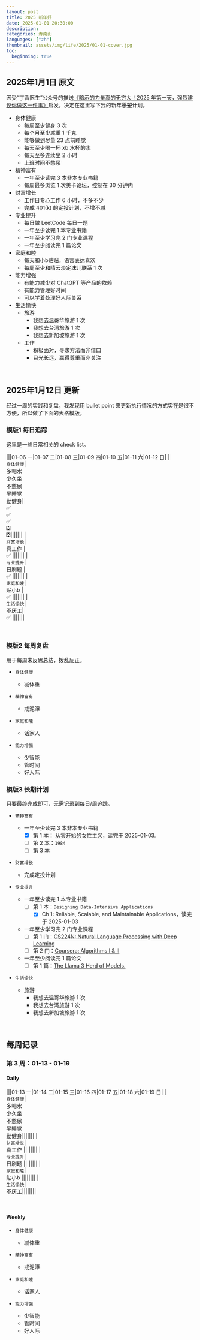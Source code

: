 ```yaml
---
layout: post
title: 2025 新年好
date: 2025-01-01 20:30:00
description: 
categories: 寿南山
languages: ["zh"]
thumbnail: assets/img/life/2025/01-01-cover.jpg
toc:
  beginning: true
---
```


## 2025年1月1日 原文

因受“丁香医生”公众号的推送[《暗示的力量真的无穷大！2025 年第一天，强烈建议你做这一件事》](https://news.qq.com/rain/a/20250101A04FVN00?suid=&media_id=)启发，决定在这里写下我的新年~~愿望~~计划。

- 身体健康
  - 每周至少健身 3 次
  - 每个月至少减重 1 千克
  - 能够做到尽量 23 点前睡觉
  - 每天至少喝一杯 xb 水杯的水
  - 每天至多连续坐 2 小时
  - 上班时间不憋尿
- 精神富有
  - 一年至少读完 3 本非本专业书籍
  - 每周最多浏览 1 次美卡论坛，控制在 30 分钟内
- 财富增长
  - 工作日专心工作 6 小时，不多不少
  - 完成 401(k) 的定投计划，不增不减
- 专业提升
  - 每日做 LeetCode 每日一题
  - 一年至少读完 1 本专业书籍
  - 一年至少学习完 2 门专业课程
  - 一年至少阅读完 1 篇论文
- 家庭和睦
  - 每天和小b贴贴，语言表达喜欢
  - 每周至少和晴云淡定沫儿联系 1 次
- 能力增强
  - 有能力减少对 ChatGPT 等产品的依赖
  - 有能力管理好时间
  - 可以学着处理好人际关系
- 生活愉快
  - 旅游
    - 我想去温哥华旅游 1 次
    - 我想去台湾旅游 1 次
    - 我想去新加坡旅游 1 次
  - 工作
    - 积极面对，寻求方法而非借口
    - 目光长远，赢得尊重而非关注

<br>

## 2025年1月12日 更新
经过一周的实践和复盘，我发现用 bullet point 来更新执行情况的方式实在是很不方便，所以做了下面的表格模版。

### 模版1 每日追踪

这里是一些日常相关的 check list。

|||01-06 一|01-07 二|01-08 三|01-09 四|01-10 五|01-11 六|01-12 日|
|<br> `身体健康`| <br> 多喝水 <br> 少久坐 <br> 不憋尿 <br> 早睡觉 <br> 勤健身|<br> ✅ <br> ✅ <br> ✅ <br> ❎ <br> ❎|||||||
|<br> `财富增长`| <br> 真工作 |<br> ✅ |||||||
|<br> `专业提升`| <br> 日刷题 | <br> ✅ |||||||
|<br> `家庭和睦`| <br> 贴小b |<br> ✅ |||||||
|<br> `生活愉快`| <br> 不厌工| <br> ✅ |||||||

<br>

### 模版2 每周复盘

用于每周末反思总结，拨乱反正。

- `身体健康`
  - 减体重

- `精神富有`
  - 戒泥潭

- `家庭和睦`
  - 话家人

- `能力增强`
  - 少智能
  - 管时间
  - 好人际

### 模版3 长期计划

只要最终完成即可，无需记录到每日/周追踪。

- `精神富有`
  - 一年至少读完 3 本非本专业书籍
    - [x] 第 1 本： <a href="{{ '从零开始的女性主义' | prepend: '/books/' | prepend: site.baseurl}}">从零开始的女性主义</a>，读完于 2025-01-03.
    - [ ] 第 2 本：`1984`
    - [ ] 第 3 本

- `财富增长`
  - 完成定投计划

- `专业提升`
  - 一年至少读完 1 本专业书籍
    - [ ] 第 1 本：`Designing Data-Intensive Applications`
      - [x] Ch 1: Reliable, Scalable, and Maintainable Applications，读完于 2025-01-03
  - 一年至少学习完 2 门专业课程
    - [ ] 第 1 门：[CS224N: Natural Language Processing with Deep Learning](https://web.stanford.edu/class/archive/cs/cs224n/cs224n.1234/index.html#schedule)
    - [ ] 第 2 门：[Coursera: Algorithms I & II](https://www.coursera.org/my-learning?myLearningTab=IN_PROGRESS)
  - 一年至少阅读完 1 篇论文
    - [ ] 第 1 篇：[The Llama 3 Herd of Models.](https://arxiv.org/pdf/2407.21783)

- `生活愉快`
  - 旅游
    - 我想去温哥华旅游 1 次
    - 我想去台湾旅游 1 次
    - 我想去新加坡旅游 1 次

<br>

## 每周记录

### 第 3 周：01-13 - 01-19

#### Daily

|||01-13 一|01-14 二|01-15 三|01-16 四|01-17 五|01-18 六|01-19 日|
|<br> `身体健康`| <br> 多喝水 <br> 少久坐 <br> 不憋尿 <br> 早睡觉 <br> 勤健身|||||||
|<br> `财富增长`| <br> 真工作 ||||||||
|<br> `专业提升`| <br> 日刷题 ||||||||
|<br> `家庭和睦`| <br> 贴小b ||||||||
|<br> `生活愉快`| <br> 不厌工||||||||

<br>

#### Weekly
- `身体健康`
  - 减体重

- `精神富有`
  - 戒泥潭

- `家庭和睦`
  - 话家人

- `能力增强`
  - 少智能
  - 管时间
  - 好人际